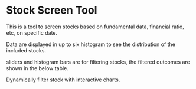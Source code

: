 # Stock Screen Tool

This is a tool to screen stocks based on fundamental data, financial ratio, etc, on specific date.


Data are displayed in up to six histogram to see the distribution of the included stocks.

sliders and histogram bars are for filtering stocks, the filtered outcomes are shown in the below table.


Dynamically filter stock with interactive charts. 